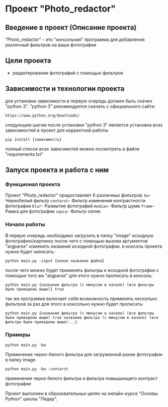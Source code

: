 # Проект "Photo_redactor"
## Введение в проект (Описание проекта)
"Photo_redactor" - это "консольная" программа для добавления 
различный фильтров на ваши фотографии


## Цели проекта
- редактирование фотографий с помощью фильтров
## Зависимости и технологии проекта
для установки зависимости в первую очередь должен быть скачен "python 3".
"python 3" рекомендуется скачать с официального сайта:
```
https://www.python.org/downloads/
```
следующим шагом после установки "python 3" является установка всех зависимостей в проект
для корректной работы
```
pip install {зависимость}
```
полный список всех зависимотей можно посмотреть в файле "requirements.txt"
## Запуск проекта и работа с ним
### Функционал проекта

Проект "Photo_redactor" предоставляет 6 различных фильтров:
`bw`- Чернобелый фильтр
`contarst`- Фильтр изменения контрастности фотографии
`blur`- Размытие фотографий
`median`- Фильтр шума
`frame`- Рамка для фотографии
`sepia`- Фильтр сепия
### Начало работы
В первую очередь необходимо загрузить в папку "image" исходную фотографию/картинку
после чего с помощью вызова аргументов "argparse" изменить названий исходной фотографии.
в консоль проекта нужно будет написать:
```
python main.py -input {новое название файла}
```
после чего можно будет применять фильтры к исходной фотографии с помощью того же
"argparse"
для этого нужно прописать в консоль:
```
python main.py {название фильтра (с минусом в начале) (все фильтры были приведены выше)} true
```
так же программа включает себя возможность применять несколько фильтров за раз
для этого в консольно нужно будет прописать:
```
python main.py {название фильтра (с минусом в начале) (все фильтры были приведены выше) true название фильтра (с минусом в начале) (все фильтры были приведены выше)...}
```
### Примеры
```
python main.py -bw
```
Применение черно-белого фильтра для загруженной ранее фотографии в папку image 
```
python main.py -bw -contarst
```
применения черно белого фильтра и фильтра повышающего контраст фотографии


Проект выполнен в образовательных целях на онлайн-курсе "Основы Python" школы "Лидер".